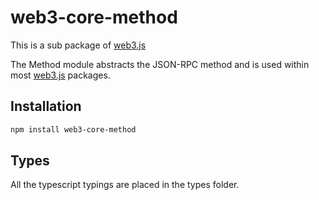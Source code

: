 # web3-core-method

This is a sub package of [web3.js][repo]

The Method module abstracts the JSON-RPC method and is used within most [web3.js][repo] packages.

## Installation

```bash
npm install web3-core-method
```

## Types 

All the typescript typings are placed in the types folder. 

[docs]: http://web3js.readthedocs.io/en/1.0/
[repo]: https://github.com/ethereum/web3.js
